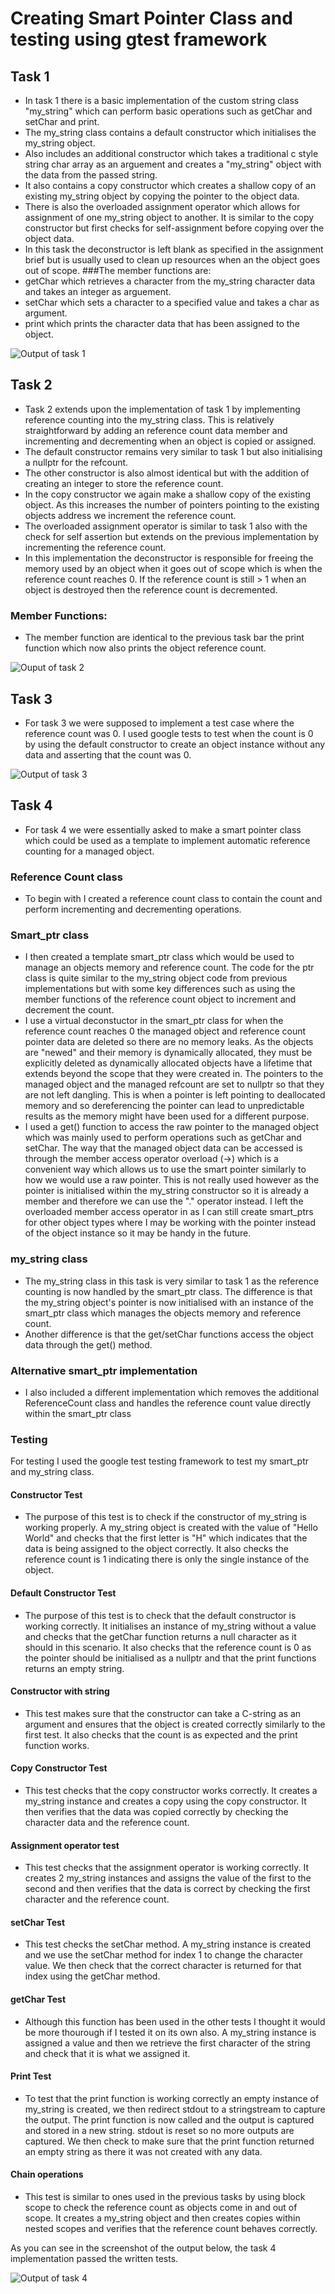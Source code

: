 # Creating Smart Pointer Class and testing using gtest framework



## Task 1
 - In task 1 there is a basic implementation of the custom string class "my_string" which can perform basic operations such as getChar and setChar and print.
 - The my_string class contains a default constructor which initialises the my_string object.
 - Also includes an additional constructor which takes a traditional c style string char array as an arguement and creates a "my_string" object with the data from the passed string.
 - It also contains a copy constructor which creates a shallow copy of an existing my_string object by copying the pointer to the object data.
 - There is also the overloaded assignment operator which allows for assignment of one my_string object to another. It is similar to the copy constructor but first checks for self-assignment before copying over the object data.
 - In this task the deconstructor is left blank as specified in the assignment brief but is usually used to clean up resources when an the object goes out of scope.
 ###The member functions are:
 - getChar which retrieves a character from the my_string character data and takes an integer as arguement.
 - setChar which sets a character to a specified value and takes a char as argument.
 - print which prints the character data that has been assigned to the object.

 ![Output of task 1](Screenshots/task1_output.png)

## Task 2
- Task 2 extends upon the implementation of task 1 by implementing reference counting into the my_string class. This is relatively straightforward by adding an reference count data member and incrementing and decrementing when an object is copied or assigned.
- The default constructor remains very similar to task 1 but also initialising a nullptr for the refcount.
- The other constructor is also almost identical but with the addition of creating an integer to store the reference count.
- In the copy constructor we again make a shallow copy of the existing object. As this increases the number of pointers pointing to the existing objects address we increment the reference count.
- The overloaded assignment operator is similar to task 1 also with the check for self assertion but extends on the previous implementation by incrementing the reference count. 
- In this implementation the deconstructor is responsible for freeing the memory used by an object when it goes out of scope which is when the reference count reaches 0. If the reference count is still > 1 when an object is destroyed then the reference count is decremented.
### Member Functions:
- The member function are identical to the previous task bar the print function which now also prints the object reference count.

![Ouput of task 2](Screenshots/task_2_output.png)

## Task 3
- For task 3 we were supposed to implement a test case where the reference count was 0. I used google tests to test when the count is 0 by using the default constructor to create an object instance without any data and asserting that the count was 0.

![Output of task 3](Screenshots/task3_ouput.png)

## Task 4
- For task 4 we were essentially asked to make a smart pointer class which could be used as a template to implement automatic reference counting for a managed object.
### Reference Count class
- To begin with I created a reference count class to contain the count and perform incrementing and decrementing operations.
### Smart_ptr class
- I then created a template smart_ptr class which would be used to manage an objects memory and reference count. The code for the ptr class is quite similar to the my_string object code from previous implementations but with some key differences such as using the member functions of the reference count object to increment and decrement the count.
- I use a virtual deconstuctor in the smart_ptr class for when the reference count reaches 0 the managed object and reference count pointer data are deleted so there are no memory leaks. As the objects are "newed" and their memory is dynamically allocated, they must be explicitly deleted as dynamically allocated objects have a lifetime that extends beyond the scope that they were created in. The pointers to the managed object and the managed refcount are set to nullptr so that they are not left dangling. This is when a pointer is left pointing to deallocated memory and so dereferencing the pointer can lead to unpredictable results as the memory might have been used for a different purpose.
- I used a get() function to access the raw pointer to the managed object which was mainly used to perform operations such as getChar and setChar. The way that the managed object data can be accessed is through the member access operator overload (->) which is a convenient way which allows us to use the smart pointer similarly to how we would use a raw pointer. This is not really used however as the pointer is initialised within the my_string constructor so it is already a member and therefore we can use the "." operator instead. I left the overloaded member access operator in as I can still create smart_ptrs for other object types where I may be working with the pointer instead of the object instance so it may be handy in the future.
### my_string class
- The my_string class in this task is very similar to task 1 as the reference counting is now handled by the smart_ptr class. The difference is that the my_string object's pointer is now initialised with an instance of the smart_ptr class which manages the objects memory and reference count.
- Another difference is that the get/setChar functions access the object data through the get() method.

### Alternative smart_ptr implementation
- I also included a different implementation which removes the additional ReferenceCount class and handles the reference count value directly within the smart_ptr class

### Testing
For testing I used the google test testing framework to test my smart_ptr and my_string class.

#### Constructor Test 
- The purpose of this test is to check if the constructor of my_string is working properly. A my_string object is created with the value of "Hello World" and checks that the first letter is "H" which indicates that the data is being assigned to the object correctly. It also checks the reference count is 1 indicating there is only the single instance of the object.

#### Default Constructor Test 
- The purpose of this test is to check that the default constructor is working correctly. It initialises an instance of my_string without a value and checks that the getChar function returns a null character as it should in this scenario. It also checks that the reference count is 0 as the pointer should be initialised as a nullptr and that the print functions returns an empty string.

#### Constructor with string 
- This test makes sure that the constructor can take a C-string as an argument and ensures that the object is created correctly similarly to the first test. It also checks that the count is as expected and the print function works.

#### Copy Constructor Test 
- This test checks that the copy constructor works correctly. It creates a my_string instance and creates a copy using the copy constructor. It then verifies that the data was copied correctly by checking the character data and the reference count.

#### Assignment operator test
- This test checks that the assignment operator is working correctly. It creates 2 my_string instances and assigns the value of the first to the second and then verifies that the data is correct by checking the first character and the reference count.

#### setChar Test
- This test checks the setChar method. A my_string instance is created and we use the setChar method for index 1 to change the character value. We then check that the correct character is returned for that index using the getChar method.

#### getChar Test
- Although this function has been used in the other tests I thought it would be more thourough if I tested it on its own also. A my_string instance is assigned a value and then we retrieve the first character of the string and check that it is what we assigned it.

#### Print Test 
- To test that the print function is working correctly an empty instance of my_string is created, we then redirect stdout to a stringstream to capture the output. The print function is now called and the output is captured and stored in a new string. stdout is reset so no more outputs are captured. We then check to make sure that the print function returned an empty string as there it was not created with any data.

#### Chain operations 
- This test is similar to ones used in the previous tasks by using block scope to check the reference count as objects come in and out of scope. It creates a my_string object and then creates copies within nested scopes and verifies that the reference count behaves correctly.

As you can see in the screenshot of the output below, the task 4 implementation passed the written tests.

![Output of task 4](Screenshots/task4_ouput.png)



